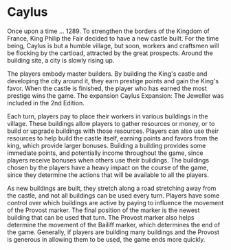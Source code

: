 # Caylus

Once upon a time ...
1289. To strengthen the borders of the Kingdom of France, King Philip the Fair decided to have a new castle built. For the time being, 
Caylus is but a humble village, but soon, workers and craftsmen will be flocking by the cartload, attracted by the great prospects. Around 
the building site, a city is slowly rising up.

The players embody master builders. By building the King's castle and developing the city around it, they earn prestige points and gain the
King's favor. When the castle is finished, the player who has earned the most prestige wins the game. The expansion Caylus Expansion: The 
Jeweller was included in the 2nd Edition.

Each turn, players pay to place their workers in various buildings in the village. These buildings allow players to gather resources or 
money, or to build or upgrade buildings with those resources. Players can also use their resources to help build the castle itself, earning
points and favors from the king, which provide larger bonuses. Building a building provides some immediate points, and potentially income 
throughout the game, since players receive bonuses when others use their buildings. The buildings chosen by the players have a heavy impact
on the course of the game, since they determine the actions that will be available to all the players.

As new buildings are built, they stretch along a road stretching away from the castle, and not all buildings can be used every turn. 
Players have some control over which buildings are active by paying to influence the movement of the Provost marker. The final position of 
the marker is the newest building that can be used that turn. The Provost marker also helps determine the movement of the Bailiff marker, 
which determines the end of the game. Generally, if players are building many buildings and the Provost is generous in allowing them to be 
used, the game ends more quickly.
